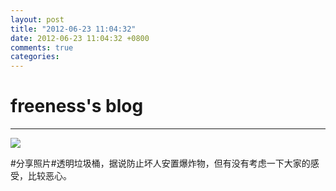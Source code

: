 ```yaml
---
layout: post
title: "2012-06-23 11:04:32"
date: 2012-06-23 11:04:32 +0800
comments: true
categories: 
---
```


# freeness's blog

----------

![](http://okqmqrbgo.bkt.clouddn.com/201206231104321.jpg)

>
\#分享照片\#透明垃圾桶，据说防止坏人安置爆炸物，但有没有考虑一下大家的感受，比较恶心。
